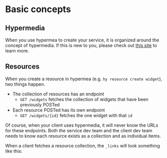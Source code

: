 # Basic concepts

## Hypermedia
When you use hypermea to create your service, it is organized around the concept of hypermedia.  If this is new to you, please check out [this site](https://pointw-dev.github.io/hypermedia-docs) to learn more.

## Resources
When you create a resource in hypermea (e.g. `hy resource create widget`), two things happen.
* The collection of resources has an endpoint
  * `GET /widgets` fetches the collection of widgets that have been previously POSTed
* Each resource POSTed has its own endpoint
  * `GET /widgets/{id}` fetches the one widget with that `id`

Of course, when your client uses hypermedia, it will never know the URLs for these endpoints.  Both the service dev team and the client dev team needs to know each resource exists as a collection and as individual items.

When a client fetches a resource collection, the `_links` will look something like this:

```json

```
